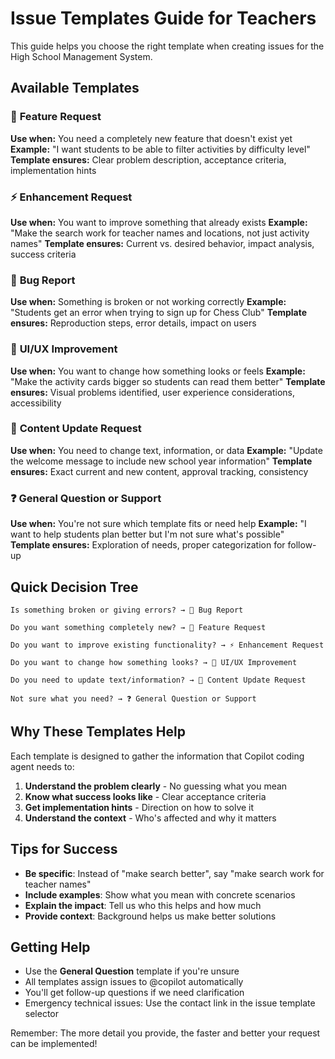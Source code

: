 # Issue Templates Guide for Teachers

This guide helps you choose the right template when creating issues for the High School Management System.

## Available Templates

### 🚀 **Feature Request**
**Use when:** You need a completely new feature that doesn't exist yet
**Example:** "I want students to be able to filter activities by difficulty level"
**Template ensures:** Clear problem description, acceptance criteria, implementation hints

### ⚡ **Enhancement Request**  
**Use when:** You want to improve something that already exists
**Example:** "Make the search work for teacher names and locations, not just activity names"
**Template ensures:** Current vs. desired behavior, impact analysis, success criteria

### 🐛 **Bug Report**
**Use when:** Something is broken or not working correctly
**Example:** "Students get an error when trying to sign up for Chess Club"
**Template ensures:** Reproduction steps, error details, impact on users

### 🎨 **UI/UX Improvement**
**Use when:** You want to change how something looks or feels
**Example:** "Make the activity cards bigger so students can read them better"
**Template ensures:** Visual problems identified, user experience considerations, accessibility

### 📝 **Content Update Request**
**Use when:** You need to change text, information, or data
**Example:** "Update the welcome message to include new school year information"
**Template ensures:** Exact current and new content, approval tracking, consistency

### ❓ **General Question or Support**
**Use when:** You're not sure which template fits or need help
**Example:** "I want to help students plan better but I'm not sure what's possible"
**Template ensures:** Exploration of needs, proper categorization for follow-up

## Quick Decision Tree

```
Is something broken or giving errors? → 🐛 Bug Report

Do you want something completely new? → 🚀 Feature Request

Do you want to improve existing functionality? → ⚡ Enhancement Request

Do you want to change how something looks? → 🎨 UI/UX Improvement

Do you need to update text/information? → 📝 Content Update Request

Not sure what you need? → ❓ General Question or Support
```

## Why These Templates Help

Each template is designed to gather the information that Copilot coding agent needs to:

1. **Understand the problem clearly** - No guessing what you mean
2. **Know what success looks like** - Clear acceptance criteria
3. **Get implementation hints** - Direction on how to solve it
4. **Understand the context** - Who's affected and why it matters

## Tips for Success

- **Be specific**: Instead of "make search better", say "make search work for teacher names"
- **Include examples**: Show what you mean with concrete scenarios
- **Explain the impact**: Tell us who this helps and how much
- **Provide context**: Background helps us make better solutions

## Getting Help

- Use the **General Question** template if you're unsure
- All templates assign issues to @copilot automatically
- You'll get follow-up questions if we need clarification
- Emergency technical issues: Use the contact link in the issue template selector

Remember: The more detail you provide, the faster and better your request can be implemented!